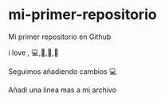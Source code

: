 # mi-primer-repositorio

Mi primer repositorio en Github

i love , :computer:,:dog:,:book:,:pizza:

Seguimos añadiendo cambios :computer:

Añadi una linea mas a mi archivo 
